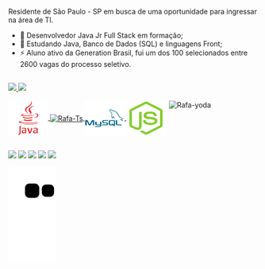 Residente de São Paulo - SP em busca de uma oportunidade para ingressar na área de TI.

- 🔭 Desenvolvedor Java Jr Full Stack em formação;
- 🌱 Estudando Java, Banco de Dados (SQL) e linguagens Front;
- ⚡ Aluno ativo da Generation Brasil, fui um dos 100 selecionados entre 2600 vagas do processo seletivo.
##

<div>
  <a href="https://github.com/marcusvinicius21">
  <img height="160em" src="https://github-readme-stats.vercel.app/api?username=marcusvinicius21&show_icons=true&theme=dracula&include_all_commits=true&count_private=true"/>
  <img height="160em" src="https://github-readme-stats.vercel.app/api/top-langs/?username=marcusvinicius21&layout=compact&langs_count=7&theme=dracula"/>
</div>
  
<div style="display: inline_block"><br>
  <img align="center" alt="Rafa-Js" height="70" width="80" src="https://raw.githubusercontent.com/devicons/devicon/00f02ef57fb7601fd1ddcc2fe6fe670fef3ae3e4/icons/java/java-plain-wordmark.svg">
  <img align="center" alt="Rafa-Ts" height="50" width="60" src="https://lh3.googleusercontent.com/proxy/Zms2GQ6i0NfHPqXAZEoqAxeMRLO1gBiUuEF4-ld8PMPkZURT0Ih3Csg4ZsX4yd1w3Tc3GkHx74hTQYK8go2Y_pz6gU3A4J9ep2Cj-QZ2xkQ">
  <img align="center" alt="Rafa-React" height="70" width="80" src="https://raw.githubusercontent.com/devicons/devicon/00f02ef57fb7601fd1ddcc2fe6fe670fef3ae3e4/icons/mysql/mysql-plain-wordmark.svg">
  <img align="center" alt="Rafa-HTML" height="70" width="80" src="https://raw.githubusercontent.com/devicons/devicon/00f02ef57fb7601fd1ddcc2fe6fe670fef3ae3e4/icons/nodejs/nodejs-plain.svg">
     <img align="right" alt="Rafa-yoda" height ="150" width="180"  src="https://cdn-blog.adafruit.com/uploads/2020/11/56d74fc750d9658bb297ddf68ba91070e2-baby-yoda-is-scared-of-graffiti-.rhorizontal.w700.gif">
</div>

  
  ##
  
  <div> 
 <a href="https://discord.gg/JEyQ67GM" target="_blank"><img src="https://img.shields.io/badge/Discord-7289DA?style=for-the-badge&logo=discord&logoColor=white" target="_blank"></a>
 <a href="https://www.linkedin.com/in/marcus-vin%C3%ADcius-gomes-b9503371/" target="_blank"><img src="https://img.shields.io/badge/-LinkedIn-%230077B5?style=for-the-badge&logo=linkedin&logoColor=white" target="_blank"></a> 
 <a href="mailto:marcusgomes21@hotmail.com" target="_blank"><img src="https://img.shields.io/badge/Microsoft_Outlook-0078D4?style=for-the-badge&logo=microsoft-outlook&logoColor=white" target="_blank"></a>
 <a href="https://wa.me/5511958675891" target="_blank"><img src="https://img.shields.io/badge/WhatsApp-25D366?style=for-the-badge&logo=whatsapp&logoColor=white" target="_blank"></a>
 <a href="https://account.xbox.com/pt-br/profile?gamertag=ViniMadrugao" target="_blank"><img src="https://img.shields.io/badge/Xbox-107C10?style=for-the-badge&logo=xbox&logoColor=white" target="_blank"></a>
  </div>
  
  ![Snake animation](https://github.com/rafaballerini/rafaballerini/blob/output/github-contribution-grid-snake.svg)
 
